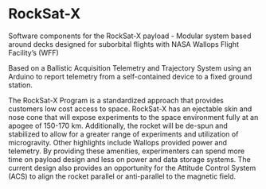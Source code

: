 # RockSat-X
Software components for the RockSat-X payload - Modular system based around decks designed for suborbital flights with  NASA Wallops Flight Facility’s (WFF)

Based on a Ballistic Acquisition Telemetry and Trajectory System using an Arduino to report telemetry from a self-contained device to a fixed ground station.

The RockSat-X Program is a standardized approach that provides customers low cost access to space. RockSat-X has an ejectable skin and nose cone that will expose experiments to the space environment fully at an apogee of 150-170 km. Additionally, the rocket will be de-spun and stabilized to allow for a greater range of experiments and utilization of microgravity. Other highlights include Wallops provided power and telemetry. By providing these amenities, experimenters can spend more time on payload design and less on power and data storage systems. The current design also provides an opportunity for the Attitude Control System (ACS) to align the rocket parallel or anti-parallel to the magnetic field.
